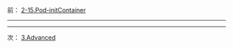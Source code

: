 前： [2-15.Pod-initContainer](2-15.Pod-initContainer.md)  

---

---

次： [3.Advanced](../3.Advanced)  